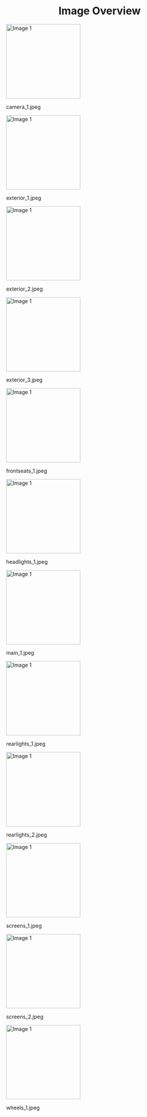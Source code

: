 <h1 style ="text-align: center;"> Image Overview </h1>
<div>
<div style="width="20%">
<img src="https://media.evkx.net/multimedia/models/tesla/model_3/model_3_long_range_rwd/camera_1_xst.jpeg" alt="Image 1" style="width: 200px;">
<p>camera_1.jpeg</p>
</div>
<div style="width="20%">
<img src="https://media.evkx.net/multimedia/models/tesla/model_3/model_3_long_range_rwd/exterior_1_xst.jpeg" alt="Image 1" style="width: 200px;">
<p>exterior_1.jpeg</p>
</div>
<div style="width="20%">
<img src="https://media.evkx.net/multimedia/models/tesla/model_3/model_3_long_range_rwd/exterior_2_xst.jpeg" alt="Image 1" style="width: 200px;">
<p>exterior_2.jpeg</p>
</div>
<div style="width="20%">
<img src="https://media.evkx.net/multimedia/models/tesla/model_3/model_3_long_range_rwd/exterior_3_xst.jpeg" alt="Image 1" style="width: 200px;">
<p>exterior_3.jpeg</p>
</div>
<div style="width="20%">
<img src="https://media.evkx.net/multimedia/models/tesla/model_3/model_3_long_range_rwd/frontseats_1_xst.jpeg" alt="Image 1" style="width: 200px;">
<p>frontseats_1.jpeg</p>
</div>
<div style="width="20%">
<img src="https://media.evkx.net/multimedia/models/tesla/model_3/model_3_long_range_rwd/headlights_1_xst.jpeg" alt="Image 1" style="width: 200px;">
<p>headlights_1.jpeg</p>
</div>
<div style="width="20%">
<img src="https://media.evkx.net/multimedia/models/tesla/model_3/model_3_long_range_rwd/main_1_xst.jpeg" alt="Image 1" style="width: 200px;">
<p>main_1.jpeg</p>
</div>
<div style="width="20%">
<img src="https://media.evkx.net/multimedia/models/tesla/model_3/model_3_long_range_rwd/rearlights_1_xst.jpeg" alt="Image 1" style="width: 200px;">
<p>rearlights_1.jpeg</p>
</div>
<div style="width="20%">
<img src="https://media.evkx.net/multimedia/models/tesla/model_3/model_3_long_range_rwd/rearlights_2_xst.jpeg" alt="Image 1" style="width: 200px;">
<p>rearlights_2.jpeg</p>
</div>
<div style="width="20%">
<img src="https://media.evkx.net/multimedia/models/tesla/model_3/model_3_long_range_rwd/screens_1_xst.jpeg" alt="Image 1" style="width: 200px;">
<p>screens_1.jpeg</p>
</div>
<div style="width="20%">
<img src="https://media.evkx.net/multimedia/models/tesla/model_3/model_3_long_range_rwd/screens_2_xst.jpeg" alt="Image 1" style="width: 200px;">
<p>screens_2.jpeg</p>
</div>
<div style="width="20%">
<img src="https://media.evkx.net/multimedia/models/tesla/model_3/model_3_long_range_rwd/wheels_1_xst.jpeg" alt="Image 1" style="width: 200px;">
<p>wheels_1.jpeg</p>
</div>
</div>
